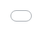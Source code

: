```yaml
---
pagetitle: Light Pollution Map
---
```


<!-- I'm specifying these basic HTML properties here in the markdown doc. This will force the map to render as full screen with no borders. I'm letting RStudio's conversion to HTML take care of the actual rendering. Magic! -->  
  
<head>
    <style>
        body {
            margin: 0px;
            border: 0px;
            padding: 0px;
        }
        #map {
            height: 100%;
            width: 100%;
            position: fixed;
            top: 0;
            left: 0;
        }
    </style>
</head>

<iframe id="map" src="plots/light_pollution_heatmap_georaster.html" style="border:none; background:none"> </iframe>
